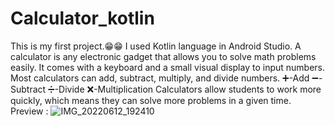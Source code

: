 # Calculator_kotlin
This is my first project.😁😁
I used Kotlin language in Android Studio. 
A calculator is any electronic gadget that allows you to solve math problems easily. 
It comes with a keyboard and a small visual display to input numbers.
Most calculators can add, subtract, multiply, and divide numbers.
➕-Add
➖-Subtract
➗-Divide
❌-Multiplication
Calculators allow students to work more quickly, which means they can solve more problems in a given time.
Preview :
![IMG_20220612_192410](https://user-images.githubusercontent.com/89247662/173236856-4a264d05-ef68-41c5-925e-8375b0b135fd.jpg)
